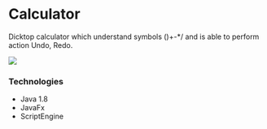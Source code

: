 # Calculator


<p>Dicktop calculator which understand symbols ()+-*/ and is able to perform action Undo, Redo.
</p>

<img src="https://web.telegram.org/e9725541-f0da-4b1f-a8d4-e0ad4ad4a5ec"/>

<h3> Technologies</h3>
 <ul>
   <li>Java 1.8</li>
   <li>JavaFx</li>
   <li>ScriptEngine</li>
 </ul>
